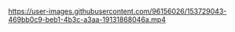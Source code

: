 



https://user-images.githubusercontent.com/96156026/153729043-469bb0c9-beb1-4b3c-a3aa-19131868046a.mp4

